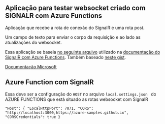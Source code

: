 ## Aplicação para testar websocket criado com SIGNALR com Azure Functions

Aplicação que recebe a rota de conexão do SignalR e uma rota post.

Um campo de texto para enviar o corpo da requisição e ao lado
as atualizações do websocket.

Essa aplicação se baseia [no seguinte arquivo](https://github.com/Azure-Samples/signalr-service-quickstart-serverless-chat/blob/master/docs/demo/chat-v2/index.html) utilizado na [documentação do SignalR com Azure Functions](https://docs.microsoft.com/en-us/azure/azure-signalr/signalr-quickstart-azure-functions-javascript#clone-the-sample-application_). Também baseado [neste gist](https://gist.github.com/thecopy/5874375).

[Documentação Microsoft](https://docs.microsoft.com/en-us/azure/azure-signalr/signalr-quickstart-rest-api)

## Azure Function com SignalR

Essa deve ser a configuração do `HOST` no arquivo `local.settings.json ` do AZURE FUNCTIONS que está situado as rotas websocket com SignalR

`"Host": { "LocalHttpPort": 7071, "CORS": "http://localhost:3000,https://azure-samples.github.io", "CORSCredentials": true }`
